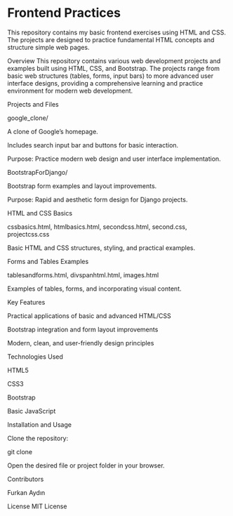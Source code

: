 # Frontend Practices

This repository contains my basic frontend exercises using HTML and CSS.  
The projects are designed to practice fundamental HTML concepts and structure simple web pages.

Overview
This repository contains various web development projects and examples built using HTML, CSS, and Bootstrap. The projects range from basic web structures (tables, forms, input bars) to more advanced user interface designs, providing a comprehensive learning and practice environment for modern web development.

Projects and Files

google_clone/

A clone of Google’s homepage.

Includes search input bar and buttons for basic interaction.

Purpose: Practice modern web design and user interface implementation.

BootstrapForDjango/

Bootstrap form examples and layout improvements.

Purpose: Rapid and aesthetic form design for Django projects.

HTML and CSS Basics

cssbasics.html, htmlbasics.html, secondcss.html, second.css, projectcss.css

Basic HTML and CSS structures, styling, and practical examples.

Forms and Tables Examples

tablesandforms.html, divspanhtml.html, images.html

Examples of tables, forms, and incorporating visual content.

Key Features

Practical applications of basic and advanced HTML/CSS

Bootstrap integration and form layout improvements

Modern, clean, and user-friendly design principles

Technologies Used

HTML5

CSS3

Bootstrap

Basic JavaScript

Installation and Usage

Clone the repository:

git clone <repo-link>


Open the desired file or project folder in your browser.

Contributors

Furkan Aydın

License
MIT License
